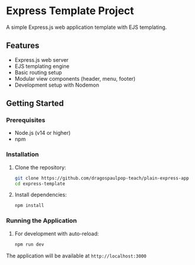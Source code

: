 # Express Template Project

A simple Express.js web application template with EJS templating.

## Features

- Express.js web server
- EJS templating engine
- Basic routing setup
- Modular view components (header, menu, footer)
- Development setup with Nodemon

## Getting Started

### Prerequisites

- Node.js (v14 or higher)
- npm

### Installation

1. Clone the repository:

   ```bash
   git clone https://github.com/dragospaulpop-teach/plain-express-app
   cd express-template
   ```

2. Install dependencies:
   ```bash
   npm install
   ```

### Running the Application

1. For development with auto-reload:
   ```bash
   npm run dev
   ```

The application will be available at `http://localhost:3000`
